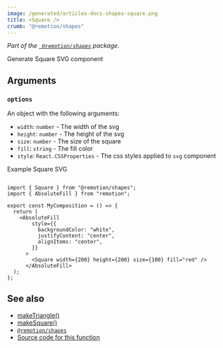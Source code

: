 ```yaml
---
image: /generated/articles-docs-shapes-square.png
title: <Square />
crumb: "@remotion/shapes"
---
```


_Part of the [` @remotion/shapes`](/docs/shapes) package._

Generate Square SVG component

## Arguments

### `options`
An object with the following arguments:

- `width`: `number` - The width of the svg
- `height`: `number` - The height of the svg
- `size`: `number`  - The size of the square
- `fill`: `string`  - The fill color
- `style`: `React.CSSProperties` - The css styles applied to `svg` component


Example Square SVG

```tsx twoslash

import { Square } from "@remotion/shapes";
import { AbsoluteFill } from "remotion";

export const MyComposition = () => {
  return (
    <AbsoluteFill
        style={{
          backgroundColor: "white",
          justifyContent: "center",
          alignItems: "center",
        }}
      >
      	<Square width={200} height={200} size={100} fill="red" />
      </AbsoluteFill>
  );
};
```

## See also
- [makeTriangle()](/docs/shapes/make-triangle)
- [makeSquare()](/docs/shapes/make-square)
- [`@remotion/shapes`](/docs/shapes)
- [Source code for this function](https://github.com/remotion-dev/remotion/blob/main/packages/shapes/src/square.tsx)
